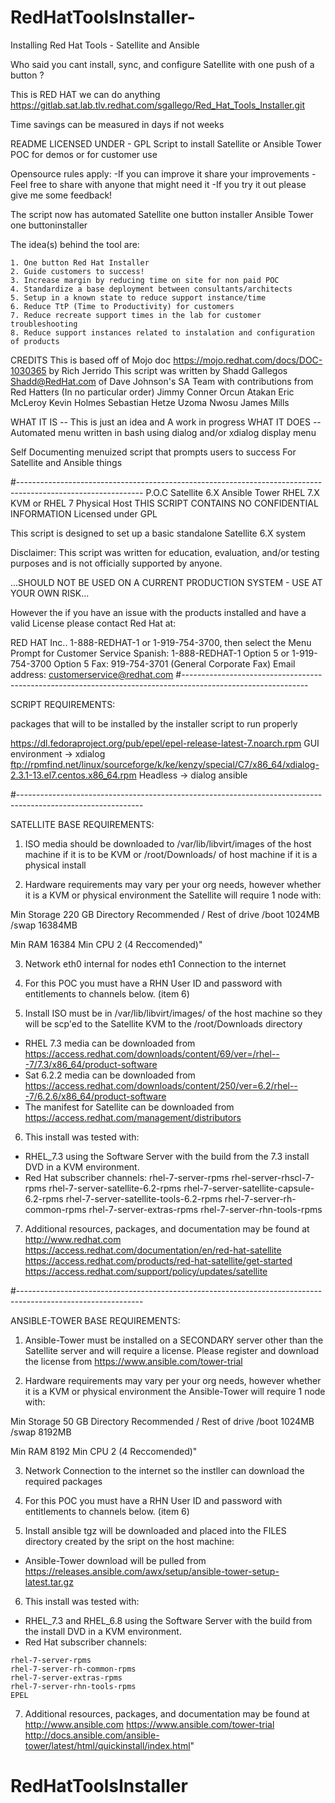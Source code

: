 # RedHatToolsInstaller-
Installing Red Hat Tools - Satellite and Ansible 

Who said you cant install, sync, and configure Satellite with one push of a button ?

This is RED HAT we can do anything
https://gitlab.sat.lab.tlv.redhat.com/sgallego/Red_Hat_Tools_Installer.git

Time savings can be measured in days if not weeks

README
LICENSED UNDER - GPL 
Script to install Satellite or Ansible Tower POC for demos or  for customer use

Opensource rules apply: 
	-If you can improve it share your improvements 
	-Feel free to share with anyone that might need it 
	-If you try it out please give me some feedback!

The script now has automated 
	Satellite one button installer
	Ansible Tower one buttoninstaller

The idea(s) behind the tool are:

    1. One button Red Hat Installer
    2. Guide customers to success!
    3. Increase margin by reducing time on site for non paid POC 
    4. Standardize a base deployment between consultants/architects
    5. Setup in a known state to reduce support instance/time
    6. Reduce TtP (Time to Productivity) for customers
    7. Reduce recreate support times in the lab for customer troubleshooting
    8. Reduce support instances related to instalation and configuration of products 


CREDITS
This is based off of Mojo doc https://mojo.redhat.com/docs/DOC-1030365 by Rich Jerrido
This script was written by Shadd Gallegos Shadd@RedHat.com of Dave 
Johnson's SA Team with contributions from Red Hatters (In no particular order) 
 Jimmy Conner
 Orcun Atakan
 Eric McLeroy
 Kevin Holmes
 Sebastian Hetze
 Uzoma Nwosu
 James Mills


WHAT IT IS -- This is just an idea and A work in progress
WHAT IT DOES -- Automated menu written in bash using dialog and/or xdialog display menu

Self Documenting menuized script that prompts users to success For Satellite and Ansible things

#-------------------------------------------------------------------------------------------------------------
 P.O.C Satellite 6.X Ansible Tower RHEL 7.X KVM or RHEL 7 Physical Host 
 THIS SCRIPT CONTAINS NO CONFIDENTIAL INFORMATION 
 Licensed under GPL

 This script is designed to set up a basic standalone Satellite 6.X system

 Disclaimer: This script was written for education, evaluation, and/or testing 
 purposes and is not officially supported by anyone.
 
 ...SHOULD NOT BE USED ON A CURRENT PRODUCTION SYSTEM - USE AT YOUR OWN RISK...

  However the if you have an issue with the products installed and have a valid License please contact Red Hat at:
  
  RED HAT Inc..
  1-888-REDHAT-1 or 1-919-754-3700, then select the Menu Prompt for Customer Service
  Spanish: 1-888-REDHAT-1 Option 5 or 1-919-754-3700 Option 5
  Fax: 919-754-3701 (General Corporate Fax)
  Email address: customerservice@redhat.com
#-------------------------------------------------------------------------------------------------------------

SCRIPT REQUIREMENTS:

packages that will to be installed by the installer script to run properly

https://dl.fedoraproject.org/pub/epel/epel-release-latest-7.noarch.rpm
GUI environment -> xdialog ftp://rpmfind.net/linux/sourceforge/k/ke/kenzy/special/C7/x86_64/xdialog-2.3.1-13.el7.centos.x86_64.rpm
Headless -> dialog
 ansible

#-------------------------------------------------------------------------------------------------------------

 SATELLITE BASE REQUIREMENTS:

  1. ISO media should be downloaded to /var/lib/libvirt/images of the host machine if it is to be KVM 
     or /root/Downloads/ of host machine if it is a physical install

  2. Hardware requirements may vary per your org needs, however whether 
    it is a KVM or physical environment the Satellite will require 1 node with:

   Min Storage 220 GB
    Directory  Recommended
    /   Rest of drive
    /boot   1024MB
    /swap   16384MB

   Min RAM    16384
   Min CPU    2 (4 Reccomended)"

  3. Network
   eth0 internal for nodes 
   eth1 Connection to the internet
  
  4. For this POC you must have a RHN User ID and password with entitlements
    to channels below. (item 6)
  
  5. Install ISO must be in /var/lib/libvirt/images/ of the host machine so they will 
    be scp'ed to the Satellite KVM to the /root/Downloads directory

   * RHEL 7.3 media can be downloaded from https://access.redhat.com/downloads/content/69/ver=/rhel---7/7.3/x86_64/product-software
   * Sat 6.2.2 media can be downloaded from https://access.redhat.com/downloads/content/250/ver=6.2/rhel---7/6.2.6/x86_64/product-software
   * The manifest for Satellite can be downloaded from https://access.redhat.com/management/distributors

  6. This install was tested with:
   * RHEL_7.3 using the Software Server with the build from the 7.3 install DVD in a KVM environment.
   * Red Hat subscriber channels:
   rhel-7-server-rpms
    rhel-server-rhscl-7-rpms
    rhel-7-server-satellite-6.2-rpms
    rhel-7-server-satellite-capsule-6.2-rpms
    rhel-7-server-satellite-tools-6.2-rpms
    rhel-7-server-rh-common-rpms
    rhel-7-server-extras-rpms
    rhel-7-server-rhn-tools-rpms

  7. Additional resources, packages, and documentation may be found at 
   http://www.redhat.com
   https://access.redhat.com/documentation/en/red-hat-satellite
   https://access.redhat.com/products/red-hat-satellite/get-started
    https://access.redhat.com/support/policy/updates/satellite

#-------------------------------------------------------------------------------------------------------------



 ANSIBLE-TOWER BASE REQUIREMENTS:

  1. Ansible-Tower must be installed on a SECONDARY server other than the Satellite server and will require a license.
   Please register and download the license from https://www.ansible.com/tower-trial

  2. Hardware requirements may vary per your org needs, however whether 
    it is a KVM or physical environment the Ansible-Tower will require 1 node with:

   Min Storage 50 GB
    Directory  Recommended
    /   Rest of drive
    /boot   1024MB
    /swap   8192MB

   Min RAM    8192
   Min CPU    2 (4 Reccomended)"


  3. Network
   Connection to the internet so the instller can download the required packages
  
  4. For this POC you must have a RHN User ID and password with entitlements
    to channels below. (item 6)
  
  5. Install ansible tgz will be downloaded and placed into the FILES directory created by the sript on the host machine:

   * Ansible-Tower download will be pulled from https://releases.ansible.com/awx/setup/ansible-tower-setup-latest.tar.gz
   
  6. This install was tested with:
   * RHEL_7.3 and RHEL_6.8 using the Software Server with the build from the install DVD in a KVM environment.
   * Red Hat subscriber channels:
   
    rhel-7-server-rpms
    rhel-7-server-rh-common-rpms
    rhel-7-server-extras-rpms
    rhel-7-server-rhn-tools-rpms
    EPEL

  7. Additional resources, packages, and documentation may be found at 
   http://www.ansible.com
    https://www.ansible.com/tower-trial
   http://docs.ansible.com/ansible-tower/latest/html/quickinstall/index.html"

# RedHatToolsInstaller
